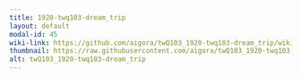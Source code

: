 ```yaml
---
title: 1920-twq103-dream_trip
layout: default
modal-id: 45
wiki-link: https://github.com/aigora/twQ103_1920-twq103-dream_trip/wiki
thumbnail: https://raw.githubusercontent.com/aigora/twQ103_1920-twq103-dream_trip/master/logo.png
alt: twQ103_1920-twq103-dream_trip
---
```

